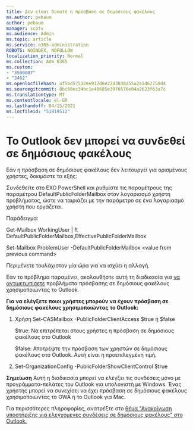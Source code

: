 ```yaml
---
title: Δεν είναι δυνατή η πρόσβαση σε δημόσιους φακέλους
ms.author: pebaum
author: pebaum
manager: scotv
ms.audience: Admin
ms.topic: article
ms.service: o365-administration
ROBOTS: NOINDEX, NOFOLLOW
localization_priority: Normal
ms.collection: Adm_O365
ms.custom:
- "3500007"
- "3462"
ms.openlocfilehash: af5bd57512ee917d6e22d3838d55a2a1d62750d4
ms.sourcegitcommit: 8bc60ec34bc1e40685e3976576e04a2623f63a7c
ms.translationtype: MT
ms.contentlocale: el-GR
ms.lasthandoff: 04/15/2021
ms.locfileid: "51819512"
---
```

# <a name="outlook-cannot-connect-to-public-folders"></a>Το Outlook δεν μπορεί να συνδεθεί σε δημόσιους φακέλους

Εάν η πρόσβαση σε δημόσιους φακέλους δεν λειτουργεί για ορισμένους χρήστες, δοκιμάστε τα εξής:

Συνδεθείτε στο EXO PowerShell και ρυθμίστε τις παραμέτρους της παραμέτρου DefaultPublicFolderMailbox στον λογαριασμό χρήστη προβλήματος, ώστε να ταιριάζει με την παράμετρο σε ένα λογαριασμό χρήστη που εργάζεται.

Παράδειγμα:

Get-Mailbox WorkingUser | ft DefaultPublicFolderMailbox,EffectivePublicFolderMailbox

Set-Mailbox ProblemUser -DefaultPublicFolderMailbox \<value from previous command>

Περιμένετε τουλάχιστον μία ώρα για να ισχύει η αλλαγή.

Εάν το πρόβλημα παραμένει, ακολουθήστε αυτή τη διαδικασία για [να αντιμετωπίσετε](https://aka.ms/pfcte) προβλήματα πρόσβασης σε δημόσιους φακέλους χρησιμοποιώντας το Outlook.
 
**Για να ελέγξετε ποιοι χρήστες μπορούν να έχουν πρόσβαση σε δημόσιους φακέλους χρησιμοποιώντας το Outlook:**

1.  Χρήση Set-CASMailbox <mailboxname> -PublicFolderClientAccess $true ή $false  
      
    $true: Να επιτρέπεται στους χρήστες η πρόσβαση σε δημόσιους φακέλους στο Outlook  
      
    $false: Αποτρέψτε την πρόσβαση των χρηστών σε δημόσιους φακέλους στο Outlook. Αυτή είναι η προεπιλεγμένη τιμή.  
        
2.  Set-OrganizationConfig -PublicFolderShowClientControl $true   
      
**Σημείωση** Αυτή η διαδικασία μπορεί να ελέγξει τις συνδέσεις μόνο με προγράμματα-πελάτες του Outlook για υπολογιστή με Windows. Ένας χρήστης μπορεί να συνεχίσει να έχει πρόσβαση σε δημόσιους φακέλους χρησιμοποιώντας το OWA ή το Outlook για Mac.
 
Για περισσότερες πληροφορίες, ανατρέξτε στο [θέμα "Ανακοίνωση υποστήριξης για ελεγχόμενες συνδέσεις σε δημόσιους φακέλους" στο Outlook.](https://aka.ms/controlpf)
